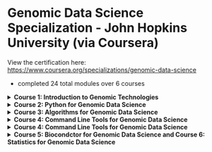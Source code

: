 # Genomic Data Science Specialization - John Hopkins University (via Coursera) 
View the certification here: https://www.coursera.org/specializations/genomic-data-science 
- completed 24 total modules over 6 courses

<details>
<summary><strong> Course 1: Introduction to Genomic Technologies</strong></summary>
  
- completed 4 modules, 4 assessments, 1 course project
- revised fundamental genomics concepts and learned about next-generation sequencing techniques.
</details>

<details>
<summary><strong> Course 2: Python for Genomic Data Science</strong></summary>
<br>
<p> Completed 4 modules, 8 assessments, 1 course project. </p>

<details>
<br>
<summary><strong>Modules</strong></summary>

**Module 1 & 2:** Reviewed fundamental Python concepts, string manipulation

**Module 3:** Reading in & writing to files, manipulating FASTA and FASTQ files

**Module 4:**
- Using the `os` module for file & directory navigation
- Using the `sys` module to manipulate Python environment variables
- Using the `getopt` module to create command line programs
- Using the `subprocess` module to run command line tool pipelines with Python scripts
- Created my own modules & packages

</details>

<details>
<summary><strong>Course Project</strong></summary>
<br>

For the course project, I read in a multi-FASTA file and answered the following questions:

1. Number of sequences
2. Length of the longest and shortest sequences and their identifiers
3. Given a reading frame (1, 2, 3), find all open reading frames in that reading frame. Report the length of the longest ORF and its identifier.
4. Find the longest ORF in a given sequence and its index in that sequence

</details>
</details>

<details>
<summary><strong> Course 3: Algorithms for Genomic Data Science</strong></summary>
<br>
<p> Completed 4 modules, 4 projects </p>

<details>
<br>
<summary><strong>Modules</strong></summary>

**Module 1:** Reviewed functions / modules. 

**Module 2: Hamming Distance / Approximate Matching** 
- Learned online & offline algorithms to solve the read alignment problem: Boyer-Moore, variations of indexing (k-mer, subsequences).
- Utilized the pigeonhole principle to implement Boyer-Moore-assisted and indexing-assisted approximate matching algorithms. These algorithms align reads to segments in the genome that are a specified hamming distance away from a perfect match. 

**Module 3: Dynamic Programming** 
- Utilized dynamic programming approaches to
  - calculate edit distance
  - implement approximate matching algorithms that take substitutions **and** frameshift mutations into account.
  - implemented algorithms for global and local alignment.
  - build overlap graphs for genome assembly. 

**Module 4:**
- Learned how to find the shortest common superstring between multiple reads (for genome assembly) with two algorithms:
  - shortest common superstring: always accurate, not very efficient
  - greedy shortest common superstring: not always accurate, but more efficient. Uses the overlap map developed in module 3.
- Implemented DeBrujin graphs / Eulerian walks for assembly. 

</details>

<details>
<summary><strong>Course Projects</strong></summary>
<br>

**Project 1: Coliphage Genome Read Alignment** 
- Implemented / utilized exact matching algorithms to align reads to a Coliphage genome. - Assessed read quality of the Coliphage genome by position.

**Project 2: Approximate Matching Reads to Human Genome**
- Used Boyer-Moore-assisted and indexing-assisted approximate matching algorithms to align reads to hg38 (human genome).
- Counted number of comparisions (between reads and genome) made by various algorithms to compare their efficiences.
- Counted number of index hits made in k-mer index and subsequence index algorithms to compare efficiency.

**Project 3: Dynamic Programming**
- Implemented dynamic programming approximate matching algorithms
- Built an overlap map for a virus genome

**Project 4: Assembling a Virus Genome**
- Assembled a virus genome using the greedy shortest common superstring algorithm. 

</details>
</details>

<details>
<summary><strong> Course 4: Command Line Tools for Genomic Data Science</strong></summary>
<br>
<p> Completed 4 modules, 4 assessments, 4 course projects </p>

<details>
<br>
<summary><strong>Modules</strong></summary>

**Module 1:** 

**Module 2: Hamming Distance / Approximate Matching** 

**Module 3: Dynamic Programming** 

**Module 4:**


</details>

<details>
<summary><strong>Course Projects</strong></summary>
<br>

**Project 1: Coliphage Genome Read Alignment** 
- Implemented / utilized exact matching algorithms to align reads to a Coliphage genome. - Assessed read quality of the Coliphage genome by position.

**Project 2: Approximate Matching Reads to Human Genome**
- Used Boyer-Moore-assisted and indexing-assisted approximate matching algorithms to align reads to hg38 (human genome).
- Counted number of comparisions (between reads and genome) made by various algorithms to compare their efficiences.
- Counted number of index hits made in k-mer index and subsequence index algorithms to compare efficiency.

**Project 3: Dynamic Programming**
- Implemented dynamic programming approximate matching algorithms
- Built an overlap map for a virus genome

**Project 4: Assembling a Virus Genome**
- Assembled a virus genome using the greedy shortest common superstring algorithm. 

</details>
</details>

<details>
<summary><strong> Course 4: Command Line Tools for Genomic Data Science</strong></summary>
<br>
<p> Completed 4 modules, 4 assessments, 4 course projects </p>

Familiarized myself with following file formats: 
<br>
FASTA, FASTQ, BED, GFF3, GTF, SAM//BAM, VCF/BCF

Learned the following command line tools: 
<br>
Genome Alignment: bowtie2, BWA
<br>
SAM/BAM/VCF Manipulation: samtools, bedtools, BCFtools, igvtools. 
<br>
RNA-Seq analysis: tophat, cufflinks, cuffdiff 

Completed 4 projects using these tools to extract information out of various file formats. For more detail, see the course folder. 

</details>

<details>
<summary><strong> Course 5: Biocondctor for Genomic Data Science and Course 6: Statistics for Genomic Data Science </strong></summary>
<br>
<p> Completed 8 modules, 8 course projects </p>

Course 5: 
- Learned common data structures: ExpressionSets, SummarizedExperiment and GRanges used across several types of analyses.
- Learned how to represented and compute on genomes.
- Covered data structures and R S4 Classes: how to navigate R classes and get documentation / help.
- Learned how to access data from online databases through bioconductor packages.

Course 6: 
(Descriptions lifted from: https://www.coursera.org/learn/statistical-genomics?specialization=genomic-data-science)
- core statistics ideas: normalization, exploratory analysis, linear modeling, testing, and multiple testing
- preprocessing, linear modeling, and batch effects
- modeling non-continuous outcomes (like binary or count data), hypothesis testing, and multiple hypothesis testing
- general pipelines people use to analyze specific data types like RNA-seq, GWAS, ChIP-Seq, and DNA Methylation studies

Bioconductor Packages I learned in these two courses: 

Annotation / Interfacing with Browsers: AnnotationHub, biomaRt, GEOQuery, ArrayExpress, GenomicFeatures, rtracklayer, SRAdb.
<br>
Genomic Data Structures: GenomicRanges, Biostrings, BSgenome, Views, Rle (Run length encoding), ShortRead, RSamtools, broom.
<br>
Data Preprocessing: preprocessCore, BioBase 
<br>
Data Analysis & Visualization: oligo, DESeq2, limma, edgeR, snpStats, goseq
<br>
Modeling: lm, glm
<br>

</details>
